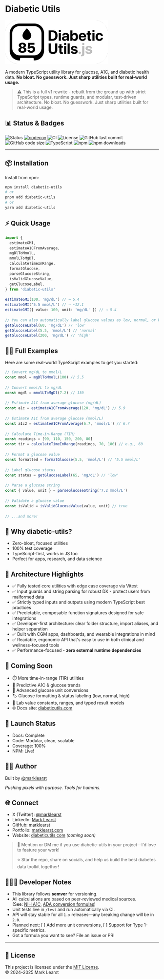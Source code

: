 # Diabetic Utils

![Diabetic Utils Logo](https://raw.githubusercontent.com/marklearst/diabetic-utils/refs/heads/main/assets/dujs.png)

A modern TypeScript utility library for glucose, A1C, and diabetic health data. **No bloat. No guesswork. Just sharp utilities built for real-world usage.**

> ⚠️ This is a full v1 rewrite - rebuilt from the ground up with strict TypeScript types, runtime guards, and modular, test-driven architecture.
> No bloat. No guesswork. Just sharp utilities built for real-world usage.

## 📊 **Status & Badges**

![Status](https://img.shields.io/badge/status-stable-brightgreen)
[![codecov](https://codecov.io/gh/marklearst/diabetic-utils/branch/main/graph/badge.svg)](https://codecov.io/gh/marklearst/diabetic-utils)
![CI](https://github.com/marklearst/diabetic-utils/actions/workflows/ci-cd.yml/badge.svg)
![License](https://img.shields.io/github/license/marklearst/diabetic-utils)
![GitHub last commit](https://img.shields.io/github/last-commit/marklearst/diabetic-utils)
![GitHub code size](https://img.shields.io/github/languages/code-size/marklearst/diabetic-utils)
![TypeScript](https://img.shields.io/badge/TypeScript-Strict-blue?logo=typescript)
![npm](https://img.shields.io/npm/v/diabetic-utils)
![npm downloads](https://img.shields.io/npm/dm/diabetic-utils)

---

## 📦 Installation

Install from npm:

```sh
npm install diabetic-utils
# or
pnpm add diabetic-utils
# or
yarn add diabetic-utils
```

## ⚡ Quick Usage

```ts
import {
  estimateGMI,
  estimateA1CFromAverage,
  mgDlToMmolL,
  mmolLToMgDl,
  calculateTimeInRange,
  formatGlucose,
  parseGlucoseString,
  isValidGlucoseValue,
  getGlucoseLabel,
} from 'diabetic-utils'

estimateGMI(100, 'mg/dL') // → 5.4
estimateGMI('5.5 mmol/L') // → ~12.1
estimateGMI({ value: 100, unit: 'mg/dL' }) // → 5.4

// You can also automatically label glucose values as low, normal, or high:
getGlucoseLabel(60, 'mg/dL') // 'low'
getGlucoseLabel(5.5, 'mmol/L') // 'normal'
getGlucoseLabel(200, 'mg/dL') // 'high'
```

## 🧑‍💻 Full Examples

Here are some real-world TypeScript examples to get you started:

```ts
// Convert mg/dL to mmol/L
const mmol = mgDlToMmolL(100) // 5.5

// Convert mmol/L to mg/dL
const mgdl = mmolLToMgDl(7.2) // 130

// Estimate A1C from average glucose (mg/dL)
const a1c = estimateA1CFromAverage(120, 'mg/dL') // 5.9

// Estimate A1C from average glucose (mmol/L)
const a1c2 = estimateA1CFromAverage(6.7, 'mmol/L') // 6.7

// Calculate Time-in-Range (TIR)
const readings = [90, 110, 150, 200, 80]
const tir = calculateTimeInRange(readings, 70, 180) // e.g., 60

// Format a glucose value
const formatted = formatGlucose(5.5, 'mmol/L') // '5.5 mmol/L'

// Label glucose status
const status = getGlucoseLabel(65, 'mg/dL') // 'low'

// Parse a glucose string
const { value, unit } = parseGlucoseString('7.2 mmol/L')

// Validate a glucose value
const isValid = isValidGlucoseValue(value, unit) // true

// ...and more!
```

## 🤔 Why diabetic-utils?

- Zero-bloat, focused utilities
- 100% test coverage
- TypeScript-first, works in JS too
- Perfect for apps, research, and data science

## 🧱 Architecture Highlights

- ✅ Fully tested core utilities with edge case coverage via Vitest
- ✅ Input guards and string parsing for robust DX - protect users from malformed data
- ✅ Strictly typed inputs and outputs using modern TypeScript best practices
- ✅ Predictable, composable function signatures designed for safe integrations
- ✅ Developer-first architecture: clear folder structure, import aliases, and helper separation
- ✅ Built with CGM apps, dashboards, and wearable integrations in mind
- ✅ Readable, ergonomic API that's easy to use in both clinical and wellness-focused tools
- ✅ Performance-focused - **zero external runtime dependencies**

## 🌱 Coming Soon

- ⏱️ More time-in-range (TIR) utilities
- 🧠 Predictive A1C & glucose trends
- 🔁 Advanced glucose unit conversions
- 🏷️ Glucose formatting & status labeling (low, normal, high)
- 🧪 Lab value constants, ranges, and typed result models
- 🌐 Docs site: [diabeticutils.com](https://diabeticutils.com)

## 🚦 Launch Status

- Docs: Complete
- Code: Modular, clean, scalable
- Coverage: 100%
- NPM: Live!

## 🙋‍♂️ Author

Built by [@marklearst](https://x.com/marklearst)

_Pushing pixels with purpose. Tools for humans._

## 🌐 Connect

- X (Twitter): [@marklearst](https://x.com/marklearst)
- LinkedIn: [Mark Learst](https://linkedin.com/in/marklearst)
- GitHub: [marklearst](https://github.com/marklearst)
- Portfolio: [marklearst.com](https://marklearst.com)
- Website: [diabeticutils.com](https://diabeticutils.com) _(coming soon)_

> 💬 Mention or DM me if you use diabetic-utils in your project—I'd love to feature your work!
>
> ⭐ Star the repo, share on socials, and help us build the best diabetes data toolkit together!


## 👨🏻‍💻 Developer Notes

- This library follows **semver** for versioning.
- All calculations are based on peer-reviewed medical sources.  
  (See: [NIH A1C](https://www.niddk.nih.gov/health-information/diagnostic-tests/a1c-test), [ADA conversion formulas](https://diabetes.org/diabetes/a1c/diagnosis))
- Unit tests live in `/test` and run automatically via CI.
- API will stay stable for all `1.x` releases—any breaking change will be in `2.0`.
- Planned next: [ ] Add more unit conversions, [ ] Support for Type 1-specific metrics.
- Got a formula you want to see? File an issue or PR!

---

## 📝 License

This project is licensed under the [MIT License](LICENSE).  
© 2024–2025 Mark Learst
